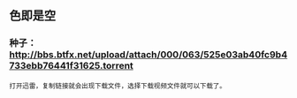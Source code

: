 ## 色即是空

### 种子：http://bbs.btfx.net/upload/attach/000/063/525e03ab40fc9b4733ebb76441f31625.torrent













```
打开迅雷，复制链接就会出现下载文件，选择下载视频文件就可以下载了。
```

